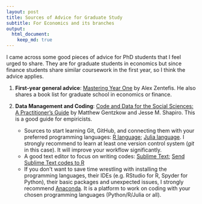 ```yaml
---
layout: post
title: Sources of Advice for Graduate Study
subtitle: For Economics and its branches
output:
  html_document:
    keep_md: true
---
```


  I came across some good pieces of advice for PhD students that I feel urged to share. They are for graduate students in economics but since finance students share similar coursework in the first year, so I think the advice applies.

1. **First-year general advice**: [Mastering Year One](https://static1.squarespace.com/static/5adc9e5325bf0289a67f02b4/t/5adcb2f9758d46f994d0e795/1524413186131/MY1.pdf) by Alex Zentefis. He also shares a book list for graduate school in economics or finance.

2. **Data Management and Coding**: [Code and Data for the Social Sciences: A Practitioner’s Guide](https://web.stanford.edu/~gentzkow/research/CodeAndData.pdf) by Matthew Gentzkow and Jesse M. Shapiro. This is a good guide for empiricists.
    * Sources to start learning Git, GitHub, and connecting them with your preferred programming languages: [R language](https://happygitwithr.com); [Julia language](https://lectures.quantecon.org/jl/more_julia/version_control.html). I strongly recommend to learn at least one version control system (_git_ in this case). It will improve your workflow significantly. 
    * A good text editor to focus on writing codes: [Sublime Text](https://lectures.quantecon.org/jl/more_julia/version_control.html); [Send Sublime Text codes to R](https://www.r-bloggers.com/sublime-text-3-an-alternative-to-rstudio/)
    * If you don't want to save time wrestling with installing the programming languages, their IDEs (e.g. RStudio for R, Spyder for Python), their basic packages and unexpected issues, I strongly recommend [Anaconda](https://www.anaconda.com). It is a platform to work on coding with your chosen programming languages (Python/R/Julia or all).
    
